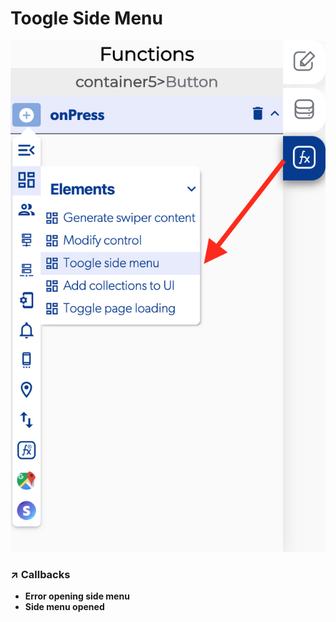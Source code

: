 # Toogle Side Menu

![](../../../.gitbook/assets/captura-de-pantalla-2020-02-10-a-la-s-10.22.52.png)



### ↗ Callbacks <a id="entry-vars"></a>

* **Error opening side menu**
* **Side menu opened**

